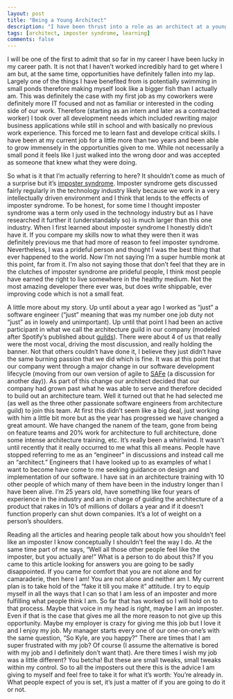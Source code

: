 ```yaml
---
layout: post
title: "Being a Young Architect"
description: "I have been thrust into a role as an architect at a young age and with very limited experience. This post serves as a bit of a diary of my struggle with imposter syndrome."
tags: [architect, imposter syndrome, learning]
comments: false
---
```


I will be one of the first to admit that so far in my career I have been lucky in my career path. It is not that I haven’t worked incredibly hard to get where I am but, at the same time, opportunities have definitely fallen into my lap. Largely one of the things I have benefited from is potentially swimming in small ponds therefore making myself look like a bigger fish than I actually am. This was definitely the case with my first job as my coworkers were definitely more IT focused and not as familiar or interested in the coding side of our work. Therefore (starting as an intern and later as a contracted worker) I took over all development needs which included rewriting major business applications while still in school and with basically no previous work experience. This forced me to learn fast and develope critical skills. I have been at my current job for a little more than two years and been able to grow immensely in the opportunities given to me. While not necessarily a small pond it feels like I just walked into the wrong door and was accepted as someone that knew what they were doing. 

So what is it that I’m actually referring to here? It shouldn’t come as much of a surprise but it’s [imposter syndrome](https://en.wikipedia.org/wiki/Impostor_syndrome). Imposter syndrome gets discussed fairly regularly in the technology industry likely because we work in a very intellectually driven environment and I think that lends to the effects of imposter syndrome. To be honest, for some time I thought imposter syndrome was a term only used in the technology industry but as I have researched it further it (understandably so) is much larger than this one industry.  When I first learned about imposter syndrome I honestly didn’t have it. If you compare my skills now to what they were then it was definitely previous me that had more of reason to feel imposter syndrome. Nevertheless, I was a prideful person and thought I was the best thing that ever happened to the world. Now I’m not saying I’m a super humble monk at this point, far from it. I’m also not saying those that don’t feel that they are in the clutches of imposter syndrome are prideful people, I think most people have earned the right to live somewhere in the healthy medium. Not the most amazing developer there ever was, but does write shippable, ever improving code which is not a small feat. 

A little more about my story. Up until about a year ago I worked as “just” a software engineer (“just” meaning that was my number one job duty not “just” as in lowely and unimportant). Up until that point I had been an active participant in what we call the architecture guild in our company (modeled after Spotify’s published about [guilds](https://dl.dropboxusercontent.com/u/1018963/Articles/SpotifyScaling.pdf)). There were about 4 of us that really were the most vocal, driving the most discussion, and really holding the banner. Not that others couldn’t have done it, I believe they just didn’t have the same burning passion that we did which is fine. It was at this point that our company went through a major change in our software development lifecycle (moving from our own version of agile to [SAFe](http://www.scaledagileframework.com/) (a discussion for another day)). As part of this change our architect decided that our company had grown past what he was able to serve and therefore decided to build out an architecture team. Well it turned out that he had selected me (as well as the three other passionate software engineers from architecture guild) to join this team. At first this didn’t seem like a big deal, just working with him a little bit more but as the year has progressed we have changed a great amount. We have changed the nanem of the team, gone from being on feature teams and 20% work for architecture to full architecture, done some intense architecture training, etc. It’s really been a whirlwind. It wasn’t until recently that it really occurred to me what this all means. People have stopped referring to me as an “engineer” in discussions and instead call me an “architect.” Engineers that I have looked up to as examples of what I want to become have come to me seeking guidance on design and implementation of our software. I have sat in an architecture training with 10 other people of which many of them have been in the industry longer than I have been alive. I’m 25 years old, have something like four years of experience in the industry and am in charge of guiding the architecture of a product that rakes in 10’s of millions of dollars a year and if it doesn’t function properly can shut down companies. It’s a lot of weight on a person’s shoulders.

Reading all the articles and hearing people talk about how you shouldn’t feel like an imposter I know conceptually I shouldn’t feel the way I do. At the same time part of me says, “Well all those other people feel like the imposter, but you actually are!” What is a person to do about this? If you came to this article looking for answers you are going to be sadly disappointed. If you came for comfort that you are not alone and for camaraderie, then here I am! You are not alone and neither am I. My current plan is to take hold of the “fake it till you make it” attitude. I try to equip myself in all the ways that I can so that I am less of an imposter and more fulfilling what people think I am. So far that has worked so I will hold on to that process. Maybe that voice in my head is right, maybe I am an imposter.  Even if that is the case that gives me all the more reason to not give up this opportunity.  Maybe my employer is crazy for giving me this job but I love it and I enjoy my job. My manager starts every one of our one-on-one’s with the same question, “So Kyle, are you happy?” There are times that I am super frustrated with my job? Of course (I assume the alternative is bored with my job and I definitely don’t want that). Are there times I wish my job was a little different? You betcha! But these are small tweaks, small tweaks within my control.  So to all the imposters out there this is the advice I am giving to myself and feel free to take it for what it’s worth: You’re already in. What people expect of you is set, it’s just a matter of if you are going to do it or not.
